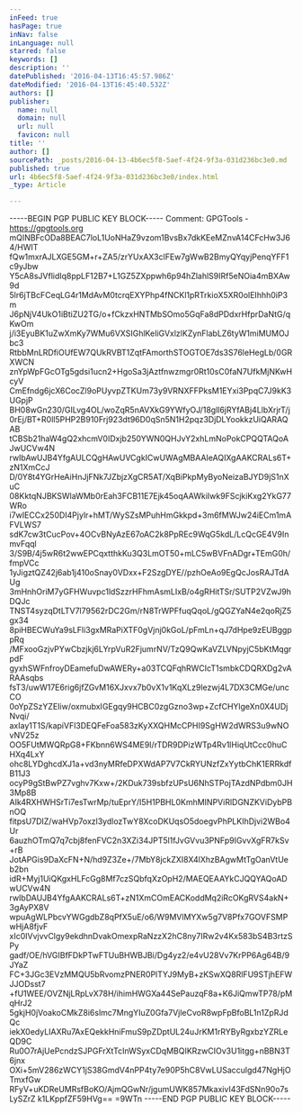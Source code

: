 ```yaml
---
inFeed: true
hasPage: true
inNav: false
inLanguage: null
starred: false
keywords: []
description: ''
datePublished: '2016-04-13T16:45:57.986Z'
dateModified: '2016-04-13T16:45:40.532Z'
authors: []
publisher:
  name: null
  domain: null
  url: null
  favicon: null
title: ''
author: []
sourcePath: _posts/2016-04-13-4b6ec5f8-5aef-4f24-9f3a-031d236bc3e0.md
published: true
url: 4b6ec5f8-5aef-4f24-9f3a-031d236bc3e0/index.html
_type: Article

---
```

-----BEGIN PGP PUBLIC KEY BLOCK-----
Comment: GPGTools - https://gpgtools.org
mQINBFcODa8BEAC7loL1UoNHaZ9vzom1BvsBx7dkKEeMZnvA14CFcHw3J64/HWIT
fQw1mxrAJLXGE5GM+r+ZA5/zrYUxAX3clFEw7gWwB2BmyQYqyjPenqYFF1c9yJbw
Y5cA8sJVflidIq8ppLF12B7+L1GZ5ZXppwh6p94hZlahlS9IRf5eNOia4mBXAw9d
5lr6jTBcFCeqLG4r1MdAvM0tcrqEXYPhp4fNCKl1pRTrkioX5XR0olEIhhh0iP3m
J6pNjV4UkO1iBtiZU2TG/o+fCkzxHNTMbSOmo5GqFa8dPDdxrHfprDaNtG/qKwOm
j/i3EyuBK1uZwXmKy7WMu6VXSIGhlKeIiGVxlzlKZynFlabLZ6tyW1miMUMOJbc3
RtbbMnLRDfiOUfEW7QUkRVBT1ZqtFAmorthSTOGTOE7ds3S76leHegLb/0GRXWCN
znYpWpFGcOTg5gdsi1ucn2+HgoSa3jAztfnwzmgr0Rt10sC0faN7UfkMjNKwHcyV
CmEfndg6jcX6CocZl9oPUyvpZTKUm73y9VRNXFFPksM1EYxi3PpqC7J9kK3UGpjP
BH08wGn230/GILvg4OL/woZqR5nAVXkG9YWfyOJ/18gll6jRYfABj4LlbXrjrT/j
0rEj/BT+R0ll5PHP2B910Frj923dt96D0qSn5N1H2pqz3DjDLYookkzUiQARAQAB
tCBSb21haW4gQ2xhcmV0IDxjb250YWN0QHJvY2xhLmNoPokCPQQTAQoAJwUCVw4N
rwIbAwUJB4YfgAULCQgHAwUVCgkICwUWAgMBAAIeAQIXgAAKCRALs6T+zN1XmCcJ
D/0Y8t4YGrHeAiHnJjFNk7JZbjzXgCR5AT/XqBiPkpMyByoNeizaBJYD9jS1nXuC
08KktqNJBKSWlaWMb0rEah3FCB11E7Ejk45oqAAWkiIwk9FScjkiKxg2YkG77WRo
i7wIECCx250DI4Pjylr+hMT/WySZsMPuhHmGkkpd+3m6fMWJw24iECm1mAFVLWS7
sdK7cw3tCucPov+4OCvBNyAzE67oAC2k8PpREc9WqG5kdL/LcQcGE4V9InmvFqql
3/S9B/4j5wR6t2wwEPCqxtthkKu3Q3LmOT50+mLC5wBVFnADgr+TEmG0h/fmpVCc
1yJigztQZ42j6ab1j410oSnay0VDxx+F2SzgDYE//pzhOeAo9EgQcJosRAJTdAUg
3mHnhOriM7yGFHWuvpc1ldSzzrHFhmAsmLIxB/o4gRHitTSr/SUTP2VZwJ9hDQJc
TNST4syzqDtLTV7l79562rDC2Gm/rN8TrWPFfuqQqoL/gQGZYaN4e2qoRjZ5gx34
8piHBECWuYa9sLFli3gxMRaPiXTF0gVjnj0kGoL/pFmLn+qJ7dHpe9zEUBggppRq
/MFxooGzjvPYwCbzjkj6LYrpVuR2FjumrNV/TzQ9QwKaVZLVNpyjC5bKtMqgrpdF
gyxhSWFnfroyDEamefuDwAWERy+a03TCQFqhRWCIcT1smbkCDQRXDg2vARAAsqbs
fsT3/uwW17E6rig6jfZGvM16XJxvx7b0vX1v1KqXLz9lezwj4L7DX3CMGe/uncCO
0oYpZSzYZEIiw/oxmubxIGEgqy9HCBC0zgGzno3wp+ZcfCHYlgeXn0X4UDjNvqi/
axIay1T1S/kapiVFl3DEQFeFoa583zKyXXQHMcCPHI9SgHW2dWRS3u9wNOvNV25z
OO5FUtMWQRpG8+FKbnn6WS4ME9I/rTDR9DPizWTp4Rv1lHiqUtCcc0huCHXq4LxY
ohc8LYDghcdXJ1a+vd3nyMRfeDPXWdAP7V7CkRYUNzfZxYytbChK1ERRkdfB11J3
ocyP9gStBwPZ7vghv7Kxw+/2KDuk739sbfzUPsU6NhSTPojTAzdNPdbm0JH3Mp8B
AIk4RXHWHSrTi7esTwrMp/tuEprY/I5H1PBHL0KmhMINPViRlDGNZKViDybPBnOQ
fitpsU7DIZ/waHVp7oxzl3ydlozTwY8XcoDKUqsO5doegvPhPLKIhDjvi2WBo4Ur
6auzhOTmQ7q7cbj8fenFVC2n3XZi34JPT5l1fJvGVvu3PNFp9IGvvXgFR7kSv+rB
JotAPGis9DaXcFN+N/hd9Z3Ze+/7MbY8jckZXI8X4lXhzBAgwMtTgOanVtUeb2bn
idR+Myj1UiQKgxHLFcGg8Mf7czSQbfqXzOpH2/MAEQEAAYkCJQQYAQoADwUCVw4N
rwIbDAUJB4YfgAAKCRALs6T+zN1XmCOmEACKoddMq2iRcOKgRVS4akN+3gAyPX8V
wpuAgWLPbcvYWGgdbZ8qPfX5uE/o6/W9MVlMYXw5g7V8Pfx7GOVFSMPwHjA8fjvF
xIc0IVvjvvClgy9ekdhnDvakOmexpRaNzzX2hC8ny7IRw2v4Kx583bS4B3rtzSPy
gadf/OE/hVGIBfFDkPTwFTUuBHWBJBi/Dg4yz2/e4vU28Vv7KrPP6Ag64B/9JYaZ
FC+3JGc3EVzMMQU5bRvomzPNER0PlTYJ9MyB+zKSwXQ8RlFU9STjhEFWJJODsst7
+fU1WEE/OVZNjLRpLvX78H/ihimHWGXa44SePauzqF8a+K6JiQmwTP78/pMqHrJ2
5gkjH0jVoakoCMkZ8i6slmc7MngYIuZ0Gfa7VjleCvoR8wpFpBfoBL1n1ZpRJdQc
iekX0edyLIAXRu7AxEQekkHniFmuS9pZDptUL24uJrKM1rRYByRgxbzYZRLeQD9C
Ru0O7rAjUePcndzSJPGFrXtTcInWSyxCDqMBQIKRzwCIOv3U1itgg+nBBN3T6jnx
OXi+5mV286zWCY1jS38GmdV4nPP4ty7e90P5hC8VwLUSacculgd47NgHjOTmxfGw
RFyV+uKDReUMRsfBoKO/AjmQGwNr/jgumUWK857MkaxivI43FdSNn90o7sLySZrZ
k1LKppfZF59HVg==
=9WTn
-----END PGP PUBLIC KEY BLOCK-----